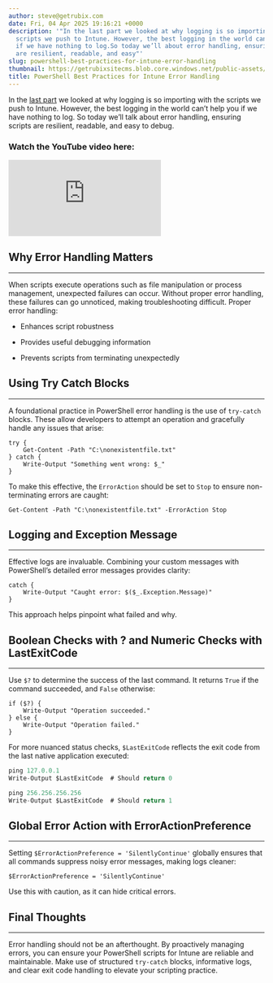```yaml
---
author: steve@getrubix.com
date: Fri, 04 Apr 2025 19:16:21 +0000
description: '"In the last part we looked at why logging is so importing with the
  scripts we push to Intune. However, the best logging in the world can’t help you
  if we have nothing to log.So today we’ll about error handling, ensuring scripts
  are resilient, readable, and easy"'
slug: powershell-best-practices-for-intune-error-handling
thumbnail: https://getrubixsitecms.blob.core.windows.net/public-assets/content/v1/thumbnails/powershell-best-practices-for-intune-error-handling_thumbnail.jpg
title: PowerShell Best Practices for Intune Error Handling
---
```


In the [last part](https://www.getrubix.com/blog/powershell-best-practices-for-intune-logging) we looked at why logging is so importing with the scripts we push to Intune. However, the best logging in the world can’t help you if we have nothing to log. So today we’ll talk about error handling, ensuring scripts are resilient, readable, and easy to debug.  
  
### Watch the YouTube video here:

<div class="iframe-wrapper">
  <iframe src="https://www.youtube.com/embed/XgV9EwhPL0Y?feature=oembed" title="YouTube video player" frameborder="0" allowfullscreen></iframe>
</div>

## Why Error Handling Matters
---

When scripts execute operations such as file manipulation or process management, unexpected failures can occur. Without proper error handling, these failures can go unnoticed, making troubleshooting difficult. Proper error handling:

-   Enhances script robustness
    
-   Provides useful debugging information
    
-   Prevents scripts from terminating unexpectedly
    

## Using Try Catch Blocks
---

A foundational practice in PowerShell error handling is the use of `try-catch` blocks. These allow developers to attempt an operation and gracefully handle any issues that arise:

```pwsh
try {
    Get-Content -Path "C:\nonexistentfile.txt"
} catch {
    Write-Output "Something went wrong: $_"
}
```

To make this effective, the `ErrorAction` should be set to `Stop` to ensure non-terminating errors are caught:

```pwsh
Get-Content -Path "C:\nonexistentfile.txt" -ErrorAction Stop
```

## Logging and Exception Message
---

Effective logs are invaluable. Combining your custom messages with PowerShell’s detailed error messages provides clarity:

```pwsh
catch {
    Write-Output "Caught error: $($_.Exception.Message)"
}
```

This approach helps pinpoint what failed and why.

## Boolean Checks with ? and Numeric Checks with LastExitCode
---

Use `$?` to determine the success of the last command. It returns `True` if the command succeeded, and `False` otherwise:

```pwsh
if ($?) {
    Write-Output "Operation succeeded."
} else {
    Write-Output "Operation failed."
}
```

For more nuanced status checks, `$LastExitCode` reflects the exit code from the last native application executed:

```ts
ping 127.0.0.1
Write-Output $LastExitCode  # Should return 0

ping 256.256.256.256
Write-Output $LastExitCode  # Should return 1
```

## Global Error Action with ErrorActionPreference
---

Setting `$ErrorActionPreference = 'SilentlyContinue'` globally ensures that all commands suppress noisy error messages, making logs cleaner:

```pwsh
$ErrorActionPreference = 'SilentlyContinue'
```

Use this with caution, as it can hide critical errors.

## Final Thoughts
---

Error handling should not be an afterthought. By proactively managing errors, you can ensure your PowerShell scripts for Intune are reliable and maintainable. Make use of structured `try-catch` blocks, informative logs, and clear exit code handling to elevate your scripting practice.
